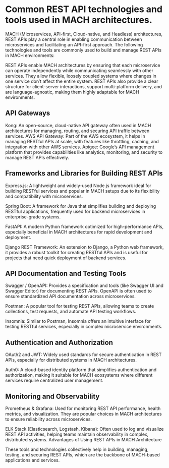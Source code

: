 # Common REST API technologies and tools used in MACH architectures.
MACH (Microservices, API-first, Cloud-native, and Headless) architectures, REST APIs play a central role in enabling communication between microservices and facilitating an API-first approach. The following technologies and tools are commonly used to build and manage REST APIs in MACH environments:

REST APIs enable MACH architectures by ensuring that each microservice can operate independently while communicating seamlessly with other services. They allow flexible, loosely coupled systems where changes in one service don’t affect the entire system. REST APIs also provide a clear structure for client-server interactions, support multi-platform delivery, and are language-agnostic, making them highly adaptable for MACH environments.

 
## API Gateways
Kong: An open-source, cloud-native API gateway often used in MACH architectures for managing, routing, and securing API traffic between services.
AWS API Gateway: Part of the AWS ecosystem, it helps in managing RESTful APIs at scale, with features like throttling, caching, and integration with other AWS services.
Apigee: Google’s API management platform that provides capabilities like analytics, monitoring, and security to manage REST APIs effectively.

## Frameworks and Libraries for Building REST APIs
Express.js: A lightweight and widely-used Node.js framework ideal for building RESTful services and popular in MACH setups due to its flexibility and compatibility with microservices.

Spring Boot: A framework for Java that simplifies building and deploying RESTful applications, frequently used for backend microservices in enterprise-grade systems.

FastAPI: A modern Python framework optimized for high-performance APIs, especially beneficial in MACH architectures for rapid development and deployment.

Django REST Framework: An extension to Django, a Python web framework, it provides a robust toolkit for creating RESTful APIs and is useful for projects that need quick deployment of backend services.

## API Documentation and Testing Tools

Swagger / OpenAPI: Provides a specification and tools (like Swagger UI and Swagger Editor) for documenting REST APIs. OpenAPI is often used to ensure standardized API documentation across microservices.

Postman: A popular tool for testing REST APIs, allowing teams to create collections, test requests, and automate API testing workflows.

Insomnia: Similar to Postman, Insomnia offers an intuitive interface for testing RESTful services, especially in complex microservice environments.

## Authentication and Authorization
OAuth2 and JWT: Widely used standards for secure authentication in REST APIs, especially for distributed systems in MACH architectures.

Auth0: A cloud-based identity platform that simplifies authentication and authorization, making it suitable for MACH ecosystems where different services require centralized user management.

## Monitoring and Observability
Prometheus & Grafana: Used for monitoring REST API performance, health metrics, and visualization. They are popular choices in MACH architectures to ensure reliability across microservices.

ELK Stack (Elasticsearch, Logstash, Kibana): Often used to log and visualize REST API activities, helping teams maintain observability in complex, distributed systems.
Advantages of Using REST APIs in MACH Architecture

These tools and technologies collectively help in building, managing, testing, and securing REST APIs, which are the backbone of MACH-based applications and services.
